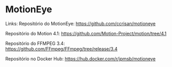 # MotionEye

Links:
Repositório do MotionEye: <https://github.com/ccrisan/motioneye>

Repositório do Motion 4.1: <https://github.com/Motion-Project/motion/tree/4.1>

Repositório do FFMPEG 3.4: <https://github.com/FFmpeg/FFmpeg/tree/release/3.4>

Repositório no Docker Hub: <https://hub.docker.com/r/jpmsb/motioneye>
